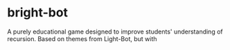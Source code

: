 bright-bot
==========

A purely educational game designed to improve students' understanding of recursion. Based on themes from Light-Bot, but with 

